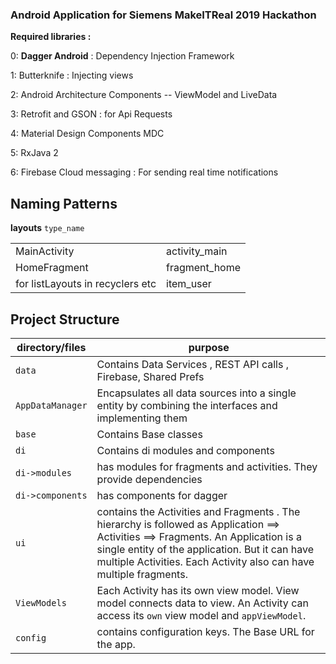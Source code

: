 ### Android Application for Siemens MakeITReal 2019 Hackathon



**Required libraries :** 

0: **Dagger Android** : Dependency Injection Framework

1: Butterknife : Injecting views

2: Android Architecture Components -- ViewModel and LiveData

3: Retrofit and GSON : for Api Requests

4: Material Design Components MDC

5: RxJava 2

6: Firebase Cloud messaging : For sending real time notifications


## Naming Patterns

**layouts**
`type_name`




|||
|--|--|
|MainActivity|activity_main|
|HomeFragment|fragment_home|
|for listLayouts in recyclers etc|item_user|




## Project Structure

| directory/files |purpose  |
|--|--|
|  `data`| Contains Data Services , REST API calls , Firebase, Shared Prefs   |
|`AppDataManager`|Encapsulates all data sources into a single entity by combining the interfaces and implementing them|
|`base`|Contains Base classes|
|`di`|Contains di modules and components|
|`di->modules`|has modules for fragments and activities. They provide dependencies|
|`di->components`|has components for dagger|
|`ui`|contains the Activities and Fragments . The hierarchy is followed as Application ==> Activities ==> Fragments. An Application is a single entity of the application. But it can have multiple Activities. Each Activity also can have multiple fragments.|
|`ViewModels`|Each Activity has its own view model. View model connects data to view. An Activity can access its `own` view model and `appViewModel`. 
|`config`|contains configuration keys. The Base URL for the app.|


